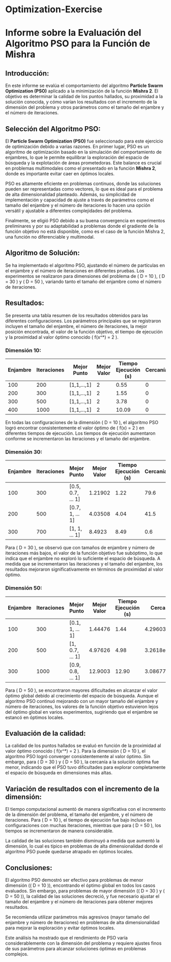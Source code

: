 # Optimization-Exercise

# Informe sobre la Evaluación del Algoritmo PSO para la Función de Mishra

## Introducción:
En este informe se evalúa el comportamiento del algoritmo **Particle Swarm Optimization (PSO)** aplicado a la minimización de la función **Mishra 2**. El objetivo es determinar la calidad de los puntos hallados, su proximidad a la solución conocida, y cómo varían los resultados con el incremento de la dimensión del problema y otros parámetros como el tamaño del enjambre y el número de iteraciones.

## Selección del Algoritmo PSO:
El **Particle Swarm Optimization (PSO)** fue seleccionado para este ejercicio de optimización debido a varias razones. En primer lugar, PSO es un algoritmo de optimización basado en la simulación del comportamiento de enjambres, lo que le permite equilibrar la exploración del espacio de búsqueda y la explotación de áreas prometedoras. Este balance es crucial en problemas multimodales como el presentado en la función **Mishra 2**, donde es importante evitar caer en óptimos locales.

PSO es altamente eficiente en problemas continuos, donde las soluciones pueden ser representadas como vectores, lo que es ideal para el problema de alta dimensionalidad planteado. Además, su simplicidad de implementación y capacidad de ajuste a través de parámetros como el tamaño del enjambre y el número de iteraciones lo hacen una opción versátil y ajustable a diferentes complejidades del problema.

Finalmente, se eligió PSO debido a su buena convergencia en experimentos preliminares y por su adaptabilidad a problemas donde el gradiente de la función objetivo no está disponible, como es el caso de la función Mishra 2, una función no diferenciable y multimodal.

## Algoritmo de Solución:
Se ha implementado el algoritmo PSO, ajustando el número de partículas en el enjambre y el número de iteraciones en diferentes pruebas. Los experimentos se realizaron para dimensiones del problema de \( D = 10 \), \( D = 30 \) y \( D = 50 \), variando tanto el tamaño del enjambre como el número de iteraciones.

## Resultados:
Se presenta una tabla resumen de los resultados obtenidos para las diferentes configuraciones. Los parámetros principales que se registraron incluyen el tamaño del enjambre, el número de iteraciones, la mejor posición encontrada, el valor de la función objetivo, el tiempo de ejecución y la proximidad al valor óptimo conocido \( f(x^*) = 2 \).

### Dimensión 10:
| Enjambre | Iteraciones | Mejor Punto         | Mejor Valor | Tiempo Ejecución (s) | Cercanía |
|----------|--------------|---------------------|-------------|----------------------|----------|
| 100      | 200          | [1,1,...,1]          | 2           | 0.55                 | 0        |
| 200      | 300          | [1,1,...,1]          | 2           | 1.55                 | 0        |
| 300      | 500          | [1,1,...,1]          | 2           | 3.78                 | 0        |
| 400      | 1000         | [1,1,...,1]          | 2           | 10.09                | 0        |

En todas las configuraciones de la dimensión \( D = 10 \), el algoritmo PSO logró encontrar consistentemente el valor óptimo de \( f(x) = 2 \) en diferentes tiempos de ejecución. Los tiempos de ejecución aumentaron conforme se incrementaron las iteraciones y el tamaño del enjambre.

### Dimensión 30:
| Enjambre | Iteraciones | Mejor Punto         | Mejor Valor | Tiempo Ejecución (s) | Cercanía |
|----------|--------------|---------------------|-------------|----------------------|----------|
| 100      | 300          | [0.5, 0.7, ... 1]    | 1.21902     | 1.22                 | 79.6     |
| 200      | 500          | [0.7, 1, ... 1]      | 4.03508     | 4.04                 | 41.5     |
| 300      | 700          | [1, 1, ... 1]        | 8.4923      | 8.49                 | 0.6      |

Para \( D = 30 \), se observó que con tamaños de enjambre y número de iteraciones más bajos, el valor de la función objetivo fue subóptimo, lo que indica que el enjambre no exploró lo suficiente el espacio de búsqueda. A medida que se incrementaron las iteraciones y el tamaño del enjambre, los resultados mejoraron significativamente en términos de proximidad al valor óptimo.

### Dimensión 50:
| Enjambre | Iteraciones | Mejor Punto         | Mejor Valor   | Tiempo Ejecución (s) | Cercanía        |
|----------|--------------|---------------------|---------------|----------------------|-----------------|
| 100      | 300          | [0.1, 1, ... 1]      | 1.44476       | 1.44                 | 4.29603e+08     |
| 200      | 500          | [1, 0.7, ... 1]      | 4.97626       | 4.98                 | 3.2618e+08      |
| 300      | 1000         | [0.9, 0.8, ... 1]    | 12.9003       | 12.90                | 3.08677e+06     |

Para \( D = 50 \), se encontraron mayores dificultades en alcanzar el valor óptimo global debido al crecimiento del espacio de búsqueda. Aunque el algoritmo PSO continuó mejorando con un mayor tamaño del enjambre y número de iteraciones, los valores de la función objetivo estuvieron lejos del óptimo global en varios experimentos, sugiriendo que el enjambre se estancó en óptimos locales.

## Evaluación de la calidad:
La calidad de los puntos hallados se evaluó en función de la proximidad al valor óptimo conocido \( f(x^*) = 2 \). Para la dimensión \( D = 10 \), el algoritmo PSO logró converger consistentemente al valor óptimo. Sin embargo, para \( D = 30 \) y \( D = 50 \), la cercanía a la solución óptima fue menor, indicando que el PSO tuvo dificultades para explorar completamente el espacio de búsqueda en dimensiones más altas.

## Variación de resultados con el incremento de la dimensión:
El tiempo computacional aumentó de manera significativa con el incremento de la dimensión del problema, el tamaño del enjambre, y el número de iteraciones. Para \( D = 10 \), el tiempo de ejecución fue bajo incluso en configuraciones con muchas iteraciones, mientras que para \( D = 50 \), los tiempos se incrementaron de manera considerable.

La calidad de las soluciones también disminuyó a medida que aumentó la dimensión, lo cual es típico en problemas de alta dimensionalidad donde el algoritmo PSO puede quedarse atrapado en óptimos locales.

## Conclusiones:
El algoritmo PSO demostró ser efectivo para problemas de menor dimensión (\( D = 10 \)), encontrando el óptimo global en todos los casos evaluados. Sin embargo, para problemas de mayor dimensión (\( D = 30 \) y \( D = 50 \)), la calidad de las soluciones decreció, y fue necesario ajustar el tamaño del enjambre y el número de iteraciones para obtener mejores resultados.

Se recomienda utilizar parámetros más agresivos (mayor tamaño del enjambre y número de iteraciones) en problemas de alta dimensionalidad para mejorar la exploración y evitar óptimos locales.

Este análisis ha mostrado que el rendimiento de PSO varía considerablemente con la dimensión del problema y requiere ajustes finos de sus parámetros para alcanzar soluciones óptimas en problemas complejos.

